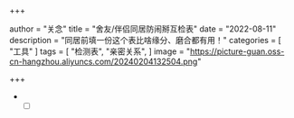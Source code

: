 +++

author = "关念"
title = "舍友/伴侣同居防闹掰互检表"
date = "2022-08-11"
description = "同居前填一份这个表比啥缘分、磨合都有用！"
categories = [
    "工具"
]
tags = [
    "检测表",
    "亲密关系",
]
image = "https://picture-guan.oss-cn-hangzhou.aliyuncs.com/20240204132504.png"

+++

- - [ ] ﻿
